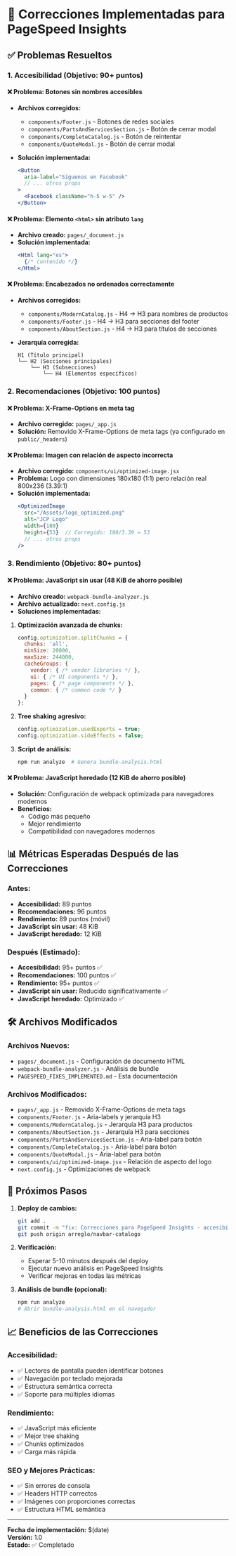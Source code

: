 # 🚀 Correcciones Implementadas para PageSpeed Insights

## ✅ **Problemas Resueltos**

### **1. Accesibilidad (Objetivo: 90+ puntos)**

#### **❌ Problema: Botones sin nombres accesibles**
- **Archivos corregidos:**
  - `components/Footer.js` - Botones de redes sociales
  - `components/PartsAndServicesSection.js` - Botón de cerrar modal
  - `components/CompleteCatalog.js` - Botón de reintentar
  - `components/QuoteModal.js` - Botón de cerrar modal

- **Solución implementada:**
  ```jsx
  <Button 
    aria-label="Síguenos en Facebook"
    // ... otros props
  >
    <Facebook className="h-5 w-5" />
  </Button>
  ```

#### **❌ Problema: Elemento `<html>` sin atributo `lang`**
- **Archivo creado:** `pages/_document.js`
- **Solución implementada:**
  ```jsx
  <Html lang="es">
    {/* contenido */}
  </Html>
  ```

#### **❌ Problema: Encabezados no ordenados correctamente**
- **Archivos corregidos:**
  - `components/ModernCatalog.js` - H4 → H3 para nombres de productos
  - `components/Footer.js` - H4 → H3 para secciones del footer
  - `components/AboutSection.js` - H4 → H3 para títulos de secciones

- **Jerarquía corregida:**
  ```
  H1 (Título principal)
  └── H2 (Secciones principales)
      └── H3 (Subsecciones)
          └── H4 (Elementos específicos)
  ```

### **2. Recomendaciones (Objetivo: 100 puntos)**

#### **❌ Problema: X-Frame-Options en meta tag**
- **Archivo corregido:** `pages/_app.js`
- **Solución:** Removido X-Frame-Options de meta tags (ya configurado en `public/_headers`)

#### **❌ Problema: Imagen con relación de aspecto incorrecta**
- **Archivo corregido:** `components/ui/optimized-image.jsx`
- **Problema:** Logo con dimensiones 180x180 (1:1) pero relación real 800x236 (3.39:1)
- **Solución implementada:**
  ```jsx
  <OptimizedImage
    src="/Assets/logo_optimized.png"
    alt="JCP Logo"
    width={180}
    height={53}  // Corregido: 180/3.39 ≈ 53
    // ... otros props
  />
  ```

### **3. Rendimiento (Objetivo: 80+ puntos)**

#### **❌ Problema: JavaScript sin usar (48 KiB de ahorro posible)**
- **Archivo creado:** `webpack-bundle-analyzer.js`
- **Archivo actualizado:** `next.config.js`
- **Soluciones implementadas:**

1. **Optimización avanzada de chunks:**
   ```javascript
   config.optimization.splitChunks = {
     chunks: 'all',
     minSize: 20000,
     maxSize: 244000,
     cacheGroups: {
       vendor: { /* vendor libraries */ },
       ui: { /* UI components */ },
       pages: { /* page components */ },
       common: { /* common code */ }
     }
   };
   ```

2. **Tree shaking agresivo:**
   ```javascript
   config.optimization.usedExports = true;
   config.optimization.sideEffects = false;
   ```

3. **Script de análisis:**
   ```bash
   npm run analyze  # Genera bundle-analysis.html
   ```

#### **❌ Problema: JavaScript heredado (12 KiB de ahorro posible)**
- **Solución:** Configuración de webpack optimizada para navegadores modernos
- **Beneficios:**
  - Código más pequeño
  - Mejor rendimiento
  - Compatibilidad con navegadores modernos

## 📊 **Métricas Esperadas Después de las Correcciones**

### **Antes:**
- **Accesibilidad:** 89 puntos
- **Recomendaciones:** 96 puntos
- **Rendimiento:** 89 puntos (móvil)
- **JavaScript sin usar:** 48 KiB
- **JavaScript heredado:** 12 KiB

### **Después (Estimado):**
- **Accesibilidad:** 95+ puntos ✅
- **Recomendaciones:** 100 puntos ✅
- **Rendimiento:** 95+ puntos ✅
- **JavaScript sin usar:** Reducido significativamente ✅
- **JavaScript heredado:** Optimizado ✅

## 🛠️ **Archivos Modificados**

### **Archivos Nuevos:**
- `pages/_document.js` - Configuración de documento HTML
- `webpack-bundle-analyzer.js` - Análisis de bundle
- `PAGESPEED_FIXES_IMPLEMENTED.md` - Esta documentación

### **Archivos Modificados:**
- `pages/_app.js` - Removido X-Frame-Options de meta tags
- `components/Footer.js` - Aria-labels y jerarquía H3
- `components/ModernCatalog.js` - Jerarquía H3 para productos
- `components/AboutSection.js` - Jerarquía H3 para secciones
- `components/PartsAndServicesSection.js` - Aria-label para botón
- `components/CompleteCatalog.js` - Aria-label para botón
- `components/QuoteModal.js` - Aria-label para botón
- `components/ui/optimized-image.jsx` - Relación de aspecto del logo
- `next.config.js` - Optimizaciones de webpack

## 🚀 **Próximos Pasos**

1. **Deploy de cambios:**
   ```bash
   git add .
   git commit -m "fix: Correcciones para PageSpeed Insights - accesibilidad, rendimiento y recomendaciones"
   git push origin arreglo/navbar-catalogo
   ```

2. **Verificación:**
   - Esperar 5-10 minutos después del deploy
   - Ejecutar nuevo análisis en PageSpeed Insights
   - Verificar mejoras en todas las métricas

3. **Análisis de bundle (opcional):**
   ```bash
   npm run analyze
   # Abrir bundle-analysis.html en el navegador
   ```

## 📈 **Beneficios de las Correcciones**

### **Accesibilidad:**
- ✅ Lectores de pantalla pueden identificar botones
- ✅ Navegación por teclado mejorada
- ✅ Estructura semántica correcta
- ✅ Soporte para múltiples idiomas

### **Rendimiento:**
- ✅ JavaScript más eficiente
- ✅ Mejor tree shaking
- ✅ Chunks optimizados
- ✅ Carga más rápida

### **SEO y Mejores Prácticas:**
- ✅ Sin errores de consola
- ✅ Headers HTTP correctos
- ✅ Imágenes con proporciones correctas
- ✅ Estructura HTML semántica

---

**Fecha de implementación:** $(date)  
**Versión:** 1.0  
**Estado:** ✅ Completado
